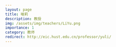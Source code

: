 ```yaml
---
layout: page
title: 喻莉
description: 教授
img: /assets/img/teachers/LiYu.png
importance: 1
category: 教师
redirect: http://eic.hust.edu.cn/professor/yuli/
---
```

